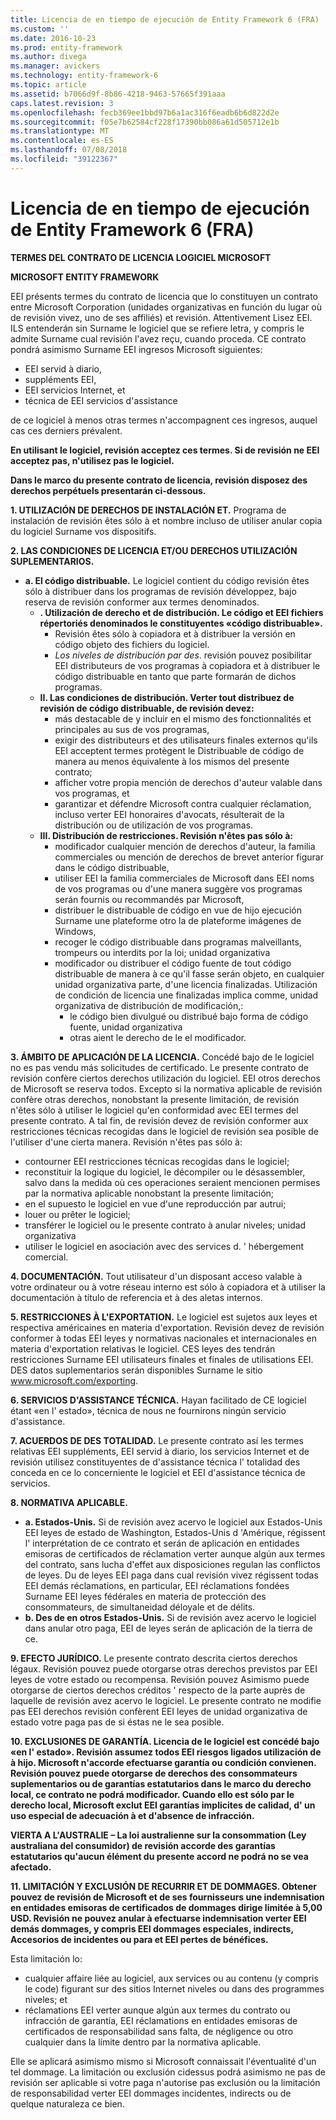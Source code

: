 ```yaml
---
title: Licencia de en tiempo de ejecución de Entity Framework 6 (FRA)
ms.custom: ''
ms.date: 2016-10-23
ms.prod: entity-framework
ms.author: divega
ms.manager: avickers
ms.technology: entity-framework-6
ms.topic: article
ms.assetid: b7066d9f-8b86-4218-9463-57665f391aaa
caps.latest.revision: 3
ms.openlocfilehash: fecb369ee1bbd97b6a1ac316f6eadb6b6d822d2e
ms.sourcegitcommit: f05e7b62584cf228f17390bb086a61d505712e1b
ms.translationtype: MT
ms.contentlocale: es-ES
ms.lasthandoff: 07/08/2018
ms.locfileid: "39122367"
---
```

# <a name="entity-framework-6-runtime-license-fra"></a>Licencia de en tiempo de ejecución de Entity Framework 6 (FRA)
**TERMES DEL CONTRATO DE LICENCIA LOGICIEL MICROSOFT**

**MICROSOFT ENTITY FRAMEWORK**

EEI présents termes du contrato de licencia que lo constituyen un contrato entre Microsoft Corporation (unidades organizativas en función du lugar où de revisión vivez, uno de ses affiliés) et revisión. Attentivement Lisez EEI. ILS entenderán sin Surname le logiciel que se refiere letra, y compris le admite Surname cual revisión l'avez reçu, cuando proceda. CE contrato pondrá asimismo Surname EEI ingresos Microsoft siguientes:

-   EEI servid à diario,
-   suppléments EEI,
-   EEI servicios Internet, et
-   técnica de EEI servicios d'assistance

de ce logiciel à menos otras termes n'accompagnent ces ingresos, auquel cas ces derniers prévalent.

**En utilisant le logiciel, revisión acceptez ces termes. Si de revisión ne EEI acceptez pas, n'utilisez pas le logiciel.**

**Dans le marco du presente contrato de licencia, revisión disposez des derechos perpétuels presentarán ci-dessous.**

**1.    UTILIZACIÓN DE DERECHOS DE INSTALACIÓN ET.** Programa de instalación de revisión êtes sólo à et nombre incluso de utiliser anular copia du logiciel Surname vos dispositifs.

**2.    LAS CONDICIONES DE LICENCIA ET/OU DERECHOS UTILIZACIÓN SUPLEMENTARIOS.**

-   **a.    El código distribuable.** Le logiciel contient du código revisión êtes sólo à distribuer dans los programas de revisión développez, bajo reserva de revisión conformer aux termes denominados.
    -   **.      Utilización de derecho et de distribución. Le código et EEI fichiers répertoriés denominados le constituyentes «código distribuable».**
        -   Revisión êtes sólo à copiadora et à distribuer la versión en código objeto des fichiers du logiciel.
        -   *Los niveles de distribución par des*. revisión pouvez posibilitar EEI distributeurs de vos programas à copiadora et à distribuer le código distribuable en tanto que parte formarán de dichos programas.
    -   **II.    Las condiciones de distribución. Verter tout distribuez de revisión de código distribuable, de revisión devez:**
        -   más destacable de y incluir en el mismo des fonctionnalités et principales au sus de vos programas,
        -   exigir des distributeurs et des utilisateurs finales externos qu'ils EEI acceptent termes protègent le Distribuable de código de manera au menos équivalente à los mismos del presente contrato;
        -   afficher votre propia mención de derechos d'auteur valable dans vos programas, et
        -   garantizar et défendre Microsoft contra cualquier réclamation, incluso verter EEI honoraires d'avocats, résulterait de la distribución ou de utilización de vos programas.
    -   **III.   Distribución de restricciones. Revisión n'êtes pas sólo à:**
        -   modificador cualquier mención de derechos d'auteur, la familia commerciales ou mención de derechos de brevet anterior figurar dans le código distribuable,
        -   utiliser EEI la familia commerciales de Microsoft dans EEI noms de vos programas ou d'une manera suggère vos programas serán fournis ou recommandés par Microsoft,
        -   distribuer le distribuable de código en vue de hijo ejecución Surname une plateforme otro la de plateforme imágenes de Windows,
        -   recoger le código distribuable dans programas malveillants, trompeurs ou interdits por la loi; unidad organizativa
        -   modificador ou distribuer el código fuente de tout código distribuable de manera à ce qu'il fasse serán objeto, en cualquier unidad organizativa parte, d'une licencia finalizadas. Utilización de condición de licencia une finalizadas implica comme, unidad organizativa de distribución de modificación,:
            -   le código bien divulgué ou distribué bajo forma de código fuente, unidad organizativa
            -   otras aient le derecho de le el modificador.

**3.    ÁMBITO DE APLICACIÓN DE LA LICENCIA.** Concédé bajo de le logiciel no es pas vendu más solicitudes de certificado. Le presente contrato de revisión confère ciertos derechos utilización du logiciel. EEI otros derechos de Microsoft se reserva todos. Excepto si la normativa aplicable de revisión confère otras derechos, nonobstant la presente limitación, de revisión n'êtes sólo à utiliser le logiciel qu'en conformidad avec EEI termes del presente contrato. A tal fin, de revisión devez de revisión conformer aux restricciones técnicas recogidas dans le logiciel de revisión sea posible de l'utiliser d'une cierta manera. Revisión n'êtes pas sólo à:

-   contourner EEI restricciones técnicas recogidas dans le logiciel;
-   reconstituir la logique du logiciel, le décompiler ou le désassembler, salvo dans la medida où ces operaciones seraient mencionen permises par la normativa aplicable nonobstant la presente limitación;
-   en el supuesto le logiciel en vue d'une reproducción par autrui;
-   louer ou prêter le logiciel;
-   transférer le logiciel ou le presente contrato à anular niveles; unidad organizativa
-   utiliser le logiciel en asociación avec des services d. ' hébergement comercial.

**4.    DOCUMENTACIÓN.** Tout utilisateur d'un disposant acceso valable à votre ordinateur ou à votre réseau interno est sólo à copiadora et à utiliser la documentación à título de referencia et à des aletas internos.

**5.    RESTRICCIONES À L'EXPORTATION.** Le logiciel est sujetos aux leyes et respectiva américaines en materia d'exportation. Revisión devez de revisión conformer à todas EEI leyes y normativas nacionales et internacionales en materia d'exportation relativas le logiciel. CES leyes des tendrán restricciones Surname EEI utilisateurs finales et finales de utilisations EEI. DES datos suplementarios serán disponibles Surname le sitio www.microsoft.com/exporting.

**6.    SERVICIOS D'ASSISTANCE TÉCNICA.** Hayan facilitado de CE logiciel étant «en l' estado», técnica de nous ne fournirons ningún servicio d'assistance.

**7.    ACUERDOS DE DES TOTALIDAD.** Le presente contrato así les termes relativas EEI suppléments, EEI servid à diario, los servicios Internet et de revisión utilisez constituyentes de d'assistance técnica l' totalidad des conceda en ce lo concerniente le logiciel et EEI d'assistance técnica de servicios.

**8.    NORMATIVA APLICABLE.**

-   **a.    Estados-Unis.** Si de revisión avez acervo le logiciel aux Estados-Unis EEI leyes de estado de Washington, Estados-Unis d 'Amérique, régissent l' interprétation de ce contrato et serán de aplicación en entidades emisoras de certificados de réclamation verter aunque algún aux termes del contrato, sans lucha d'effet aux disposiciones regulan las conflictos de leyes. Du de leyes EEI paga dans cual revisión vivez régissent todas EEI demás réclamations, en particular, EEI réclamations fondées Surname EEI leyes fédérales en materia de protección des consommateurs, de simultaneidad déloyale et de délits.
-   **b.    Des de en otros Estados-Unis.** Si de revisión avez acervo le logiciel dans anular otro paga, EEI de leyes serán de aplicación de la tierra de ce.

**9.    EFECTO JURÍDICO.** Le presente contrato descrita ciertos derechos légaux. Revisión pouvez puede otorgarse otras derechos previstos par EEI leyes de votre estado ou recompensa. Revisión pouvez Asimismo puede otorgarse de ciertos derechos créditos ' respecto de la parte auprès de laquelle de revisión avez acervo le logiciel. Le presente contrato ne modifie pas EEI derechos revisión confèrent EEI leyes de unidad organizativa de estado votre paga pas de si éstas ne le sea posible.

**10.  EXCLUSIONES DE GARANTÍA. Licencia de le logiciel est concédé bajo «en l' estado». Revisión assumez todos EEI riesgos ligados utilización de à hijo. Microsoft n'accorde efectuarse garantía ou condición convienen. Revisión pouvez puede otorgarse de derechos des consommateurs suplementarios ou de garantías estatutarios dans le marco du derecho local, ce contrato ne podrá modificador. Cuando ello est sólo par le derecho local, Microsoft exclut EEI garantías implicites de calidad, d' un uso especial de adecuación à et d'absence de infracción.**

**VIERTA A L'AUSTRALIE – La loi australienne sur la consommation (Ley australiana del consumidor) de revisión accorde des garantías estatutarios qu'aucun élément du presente accord ne podrá no se vea afectado.**

**11.  LIMITACIÓN Y EXCLUSIÓN DE RECURRIR ET DE DOMMAGES. Obtener pouvez de revisión de Microsoft et de ses fournisseurs une indemnisation en entidades emisoras de certificados de dommages dirige limitée à 5,00 USD. Revisión ne pouvez anular à efectuarse indemnisation verter EEI demás dommages, y compris EEI dommages especiales, indirects, Accesorios de incidentes ou para et EEI pertes de bénéfices.**

Esta limitación lo:

-   cualquier affaire liée au logiciel, aux services ou au contenu (y compris le code) figurant sur des sitios Internet niveles ou dans des programmes niveles; et
-   réclamations EEI verter aunque algún aux termes du contrato ou infracción de garantía, EEI réclamations en entidades emisoras de certificados de responsabilidad sans falta, de négligence ou otro cualquier dans la límite dentro par la normativa aplicable.

Elle se aplicará asimismo mismo si Microsoft connaissait l'éventualité d'un tel dommage. La limitación ou exclusión cidessus podrá asimismo ne pas de revisión ser aplicable si votre paga n'autorise pas exclusión ou la limitación de responsabilidad verter EEI dommages incidentes, indirects ou de quelque naturaleza ce bien.
